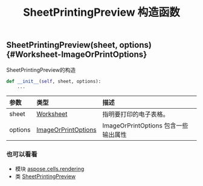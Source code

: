 ﻿---
title: SheetPrintingPreview 构造函数
second_title: Aspose.Cells for Python via .NET API 参考文献
description:
type: docs
weight: 10
url: /zh/python-net/aspose.cells.rendering/sheetprintingpreview/__init__/
is_root: false
---
##  SheetPrintingPreview(sheet, options) {#Worksheet-ImageOrPrintOptions}
SheetPrintingPreview的构造



```python
def __init__(self, sheet, options):
    ...
```


|参数|类型|描述|
| :- | :- | :- |
| sheet | [Worksheet](/cells/zh/python-net/aspose.cells/worksheet) |指明要打印的电子表格。|
| options | [ImageOrPrintOptions](/cells/zh/python-net/aspose.cells.rendering/imageorprintoptions) | ImageOrPrintOptions 包含一些输出属性|



### 也可以看看
* 模块 [aspose.cells.rendering](../../)
* 类 [SheetPrintingPreview](/cells/zh/python-net/aspose.cells.rendering/sheetprintingpreview)
